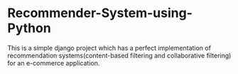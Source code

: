 # Recommender-System-using-Python
This is a simple django project which has a perfect implementation of recommendation systems(content-based filtering and collaborative filtering) for an e-commerce application. 
